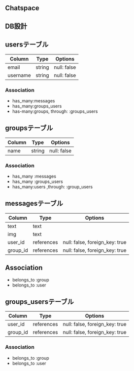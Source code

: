 ## Chatspace
## DB設計

## usersテーブル

|Column|Type|Options|
|------|----|-------|
|email|string|null: false|
|username|string|null: false|

### Association

- has_many:messages
- has_many:groups_users
- has-many:groups, through: :groups_users

## groupsテーブル

|Column|Type|Options|
|------|----|-------|
|name|string|null: false|
### Association

- has_many :messages
- has_many :groups_users
- has_many:users ,through: :group_users

## messagesテーブル

|Column|Type|Options|
|------|----|-------|
|text|text| |
|img|text| |
|user_id|references|null: false, foreign_key: true|
|group_id|references|null: false, foreign_key: true|


## Association

- belongs_to :group
- belongs_to :user

## groups_usersテーブル

|Column|Type|Options|
|------|----|-------|
|user_id|references|null: false, foreign_key: true|
|group_id|references|null: false, foreign_key: true|

### Association

- belongs_to :group
- belongs_to :user

